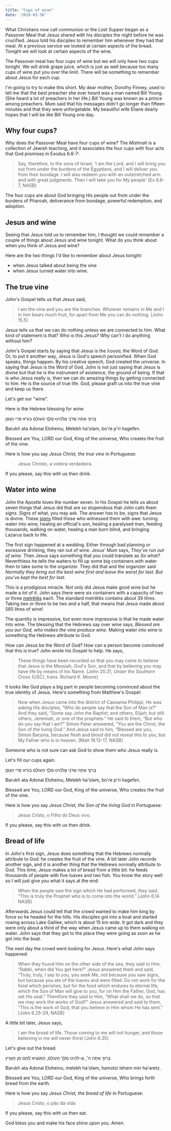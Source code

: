 ```yaml
---
title: "Cups of wine"
date: '2019-03-30'
---
```


What Christians now call *communion* or the *Last Supper* began as a Passover Meal that Jesus shared with his disciples the night before he was crucified. Jesus told his disciples to remember him whenever they had that meal. At a previous service we looked at certain aspects of the bread. Tonight we will look at certain aspects of the wine.

The Passover meal has four cups of wine but we will only have two cups tonight. We will drink grape juice, which is just as well because too many cups of wine put you over the limit. There will be something to remember about Jesus for each cup.

I'm going to try to make this short. My dear mother, Dorothy Finney, used to tell me that the best preacher she ever heard was a man named Bill Young. (She heard a lot of preachers in her life.) Bill Young was known as a prince among preachers. Mum said that his messages didn't go longer than fifteen minutes and that they were unforgetable. My beautiful wife Eliane dearly hopes that I will be like Bill Young one day.

## Why four cups?

Why does the Passover Meal have four cups of wine? The *Mishnah* is a collection of Jewish teaching, and it associates the four cups with four acts that God promises in Exodus 6.6-7:

> Say, therefore, to the sons of Israel, 'I am the Lord, and I will bring you out from under the burdens of the Egyptians, and I will deliver you from their bondage. I will also redeem you with an outstretched arm and with great judgments. Then I will take you for My people' [Ex 6.6-7, NASB]

The four cups are about God bringing His people out from under the burdens of Pharoah, deliverance from bondage, powerful redemption, and adoption.

## Jesus and wine

Seeing that Jesus told us to remember him, I thought we could remember a couple of things about Jesus and wine tonight. What do you think about when you think of Jesus and wine? 

Here are the two things I'd like to remember about Jesus tonight:

* when Jesus talked about being the vine
* when Jesus turned water into wine.

## The true vine

John's Gospel tells us that Jesus said, 

> I am the vine and you are the branches. Whoever remains in Me and I in him bears much fruit, for apart from Me you can do nothing. [John 15.5]

Jesus tells us that we can do nothing unless we are connected to him. What kind of statement is that? Who is this Jesus? Why can't I do anything without him?

John's Gospel starts by saying that Jesus is the λογοσ, the Word of God. Or, to put it another way, Jesus is God's speech personified. When God speaks, things happen. By his creative speech, God created the universe. In saying that Jesus is the Word of God, John is not just saying that Jesus is divine but that he is the instrument of existence, the ground of being. If that is who Jesus really is, then we can do amazing things by getting connected to him. He is the source of true life. God, please graft us into the true vine and keep us there.

Let's get our "wine".

Here is the Hebrew blessing for wine:

בָּרוּךְ אַתָּה אֲדֹנָי אֱלֹהֵינוּ מֶלֶךְ הָעוֹלָם בּוֹרֵא פְּרִי הַגָפֶן

Barukh ata Adonai Eloheinu, Melekh ha'olam, bo're p'ri hagefen.

Blessed are You, LORD our God, King of the universe, Who creates the fruit of the vine.

Here is how you say *Jesus Christ, the true vine* in Portuguese:

> Jesus Christo, a videira verdadeira.

If you please, say this with us then drink.

## Water into wine

John the Apostle loves the number seven. In his Gospel he tells us about seven things that Jesus did that are so stupendous that John calls them *signs*. Signs of what, you may ask. The answer has to be, signs that Jesus is divine. These [signs](https://en.wikipedia.org/wiki/Book_of_Signs) filled those who witnessed them with awe: turning water into wine, healing an official's son, healing a paralysed man, feeding thousands, walking on water, healing a man born blind, and bringing Lazarus back to life.

The first sign happened at a wedding. Either through bad planning or excessive drinking, they ran out of wine. Jesus' Mum says, *They've run out of wine.* Then Jesus says something that you could translate as *So what?* Neverthless he tells the waiters to fill up some big containers with water then to take some to the organizer. They did that and the organizer said *Normally they bring out the best wine first and leave the worst for last. But you've kept the best for last.*

This is a prodigious miracle. Not only did Jesus make good wine but he made a *lot* of it. John says there were six containers with a capacity of two or three [metrētēs](https://en.wikipedia.org/wiki/Ancient_Greek_units_of_measurement#Volume) each. The standard metrētēs contains about 39 litres. Taking *two or three* to be two and a half, that means that Jesus made about 585 litres of wine!

The quantity is impressive, but even more impressive is that he made water into wine. The blessing that the Hebrews say over wine says, *Blessed are you our God, who makes the vine produce wine.* Making water into wine is something the Hebrews attribute to God.

How can Jesus be the Word of God? How can a person become convinced that this is true? John wrote his Gospel to help. He says,

> These things have been recorded so that you may come to believe that Jesus is the Messiah, God's Son, and that by believing you may have life by means of his Name. [John 20.31, *Under the Southern Cross* (USC), trans. Richard K. Moore]

It looks like God plays a big part in people becoming convinced about the true identity of Jesus. Here's something from Matthew's Gospel:

> Now when Jesus came into the district of Caesarea Philippi, He was asking His disciples, “Who do people say that the Son of Man is?” And they said, “Some say John the Baptist; and others, Elijah; but still others, Jeremiah, or one of the prophets.” He said to them, “But who do you say that I am?” Simon Peter answered, “You are the Christ, the Son of the living God.” And Jesus said to him, “Blessed are you, Simon Barjona, because flesh and blood did not reveal this to you, but My Father who is in heaven. [Matt 16.13-17, NASB]

Someone who is not sure can ask God to show them who Jesus really is.

Let's fill our cups again.

בָּרוּךְ אַתָּה אֲדֹנָי אֱלֹהֵינוּ מֶלֶךְ הָעוֹלָם בּוֹרֵא פְּרִי הַגָפֶן

Barukh ata Adonai Eloheinu, Melekh ha'olam, bo're p'ri hagefen.

Blessed are You, LORD our God, King of the universe, Who creates the fruit of the vine.

Here is how you say *Jesus Christ, the Son of the living God* in Portuguese:

> Jesus Cristo, o Filho do Deus vivo.

If you please, say this with us then drink.

## Bread of life

In John's first sign, Jesus does something that the Hebrews normally attribute to God: he creates the fruit of the vine. A bit later John records another sign, and it is another thing that the Hebrews normally attribute to God. This time, Jesus makes a lot of bread from a little bit: he feeds thousands of people with five loaves and two fish. You know the story well so I will just give you what it says at the end:

> When the people saw the sign which He had performed, they said, “This is truly the Prophet who is to come into the world.” [John 6.14 NASB]

Afterwards Jesus could tell that the crowd wanted to make him king by force so he headed for the hills. His disciples got into a boat and started rowing across Lake Galilee, which is about 15 km wide. It got dark and they were only about a third of the way when Jesus came up to them walking on water. John says that they got to the place they were going as soon as he got into the boat.

The next day the crowd went looking for Jesus. Here's what John says happened:

> When they found Him on the other side of the sea, they said to Him, “Rabbi, when did You get here?” Jesus answered them and said, “Truly, truly, I say to you, you seek Me, not because you saw signs, but because you ate of the loaves and were filled. Do not work for the food which perishes, but for the food which endures to eternal life, which the Son of Man will give to you, for on Him the Father, God, has set His seal.” Therefore they said to Him, “What shall we do, so that we may work the works of God?” Jesus answered and said to them, “This is the work of God, that you believe in Him whom He has sent.” [John 6.25-29, NASB]

A little bit later, Jesus says,

> I am the bread of life. Those coming to me will not hunger, and those believing in me will never thirst [John 6.35]

Let's give out the bread.

בָּרוּךְ אַתָּה ה', אֱ-לֹהֵינוּ מֶלֶךְ הָעוֹלָם, הַמּוֹצִיא לֶחֶם מִן הָאָרֶץ

Barukh ata Adonai Eloheinu, melekh ha'olam, hamotzi lehem min ha'aretz.

Blessed are You, LORD our God, King of the universe, Who brings forth bread from the earth.

Here is how you say *Jesus Christ, the bread of life* in Portuguese:

> Jesus Cristo, o pão da vida

If you please, say this with us then eat.

God bless you and make his face shine upon you. Amen.

